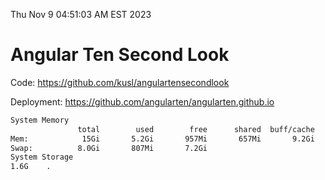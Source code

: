 Thu Nov  9 04:51:03 AM EST 2023

# Angular Ten Second Look

Code: https://github.com/kusl/angulartensecondlook

Deployment: https://github.com/angularten/angularten.github.io

```bash
System Memory
               total        used        free      shared  buff/cache   available
Mem:            15Gi       5.2Gi       957Mi       657Mi       9.2Gi       9.1Gi
Swap:          8.0Gi       807Mi       7.2Gi
System Storage
1.6G	.
